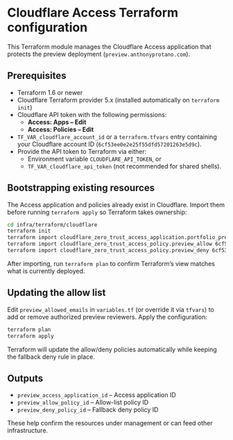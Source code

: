 # Cloudflare Access Terraform configuration

This Terraform module manages the Cloudflare Access application that protects the preview deployment (`preview.anthonyprotano.com`).

## Prerequisites

- Terraform 1.6 or newer
- Cloudflare Terraform provider 5.x (installed automatically on `terraform init`)
- Cloudflare API token with the following permissions:
  - **Access: Apps – Edit**
  - **Access: Policies – Edit**
- `TF_VAR_cloudflare_account_id` or a `terraform.tfvars` entry containing your Cloudflare account ID (`6cf53ee0e2e25f55dfd57201263e5d9c`).
- Provide the API token to Terraform via either:
  - Environment variable `CLOUDFLARE_API_TOKEN`, or
  - `TF_VAR_cloudflare_api_token` (not recommended for shared shells).

## Bootstrapping existing resources

The Access application and policies already exist in Cloudflare. Import them before running `terraform apply` so Terraform takes ownership:

```bash
cd infra/terraform/cloudflare
terraform init
terraform import cloudflare_zero_trust_access_application.portfolio_preview 6cf53ee0e2e25f55dfd57201263e5d9c/034fe616-da9c-46a2-8b43-a24c70f026f3
terraform import cloudflare_zero_trust_access_policy.preview_allow 6cf53ee0e2e25f55dfd57201263e5d9c/034fe616-da9c-46a2-8b43-a24c70f026f3/826d4a34-8c87-45a4-b61c-8aa6124fbb70
terraform import cloudflare_zero_trust_access_policy.preview_deny 6cf53ee0e2e25f55dfd57201263e5d9c/034fe616-da9c-46a2-8b43-a24c70f026f3/5782eb0e-af3a-44e6-9ed3-295a5bd228dd
```

After importing, run `terraform plan` to confirm Terraform’s view matches what is currently deployed.

## Updating the allow list

Edit `preview_allowed_emails` in `variables.tf` (or override it via `tfvars`) to add or remove authorized preview reviewers. Apply the configuration:

```bash
terraform plan
terraform apply
```

Terraform will update the allow/deny policies automatically while keeping the fallback deny rule in place.

## Outputs

- `preview_access_application_id` – Access application ID
- `preview_allow_policy_id` – Allow-list policy ID
- `preview_deny_policy_id` – Fallback deny policy ID

These help confirm the resources under management or can feed other infrastructure.
